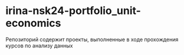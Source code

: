 # irina-nsk24-portfolio_unit-economics
Репозиторий содержит проекты, выполненные в ходе прохождения курсов по анализу данных
